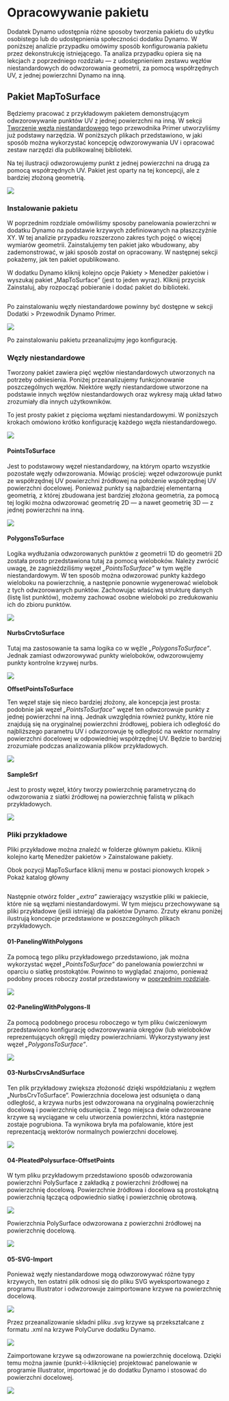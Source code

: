 # Opracowywanie pakietu

Dodatek Dynamo udostępnia różne sposoby tworzenia pakietu do użytku osobistego lub do udostępnienia społeczności dodatku Dynamo. W poniższej analizie przypadku omówimy sposób konfigurowania pakietu przez dekonstrukcję istniejącego. Ta analiza przypadku opiera się na lekcjach z poprzedniego rozdziału — z udostępnieniem zestawu węzłów niestandardowych do odwzorowania geometrii, za pomocą współrzędnych UV, z jednej powierzchni Dynamo na inną.

## Pakiet MapToSurface

Będziemy pracować z przykładowym pakietem demonstrującym odwzorowywanie punktów UV z jednej powierzchni na inną. W sekcji [Tworzenie węzła niestandardowego](../6-1\_custom-nodes/2-creating.md) tego przewodnika Primer utworzyliśmy już podstawy narzędzia. W poniższych plikach przedstawiono, w jaki sposób można wykorzystać koncepcję odwzorowywania UV i opracować zestaw narzędzi dla publikowalnej biblioteki.

Na tej ilustracji odwzorowujemy punkt z jednej powierzchni na drugą za pomocą współrzędnych UV. Pakiet jest oparty na tej koncepcji, ale z bardziej złożoną geometrią.

![](../images/6-2/3/uvMap.jpg)

### Instalowanie pakietu

W poprzednim rozdziale omówiliśmy sposoby panelowania powierzchni w dodatku Dynamo na podstawie krzywych zdefiniowanych na płaszczyźnie XY. W tej analizie przypadku rozszerzono zakres tych pojęć o więcej wymiarów geometrii. Zainstalujemy ten pakiet jako wbudowany, aby zademonstrować, w jaki sposób został on opracowany. W następnej sekcji pokażemy, jak ten pakiet opublikowano.

W dodatku Dynamo kliknij kolejno opcje Pakiety > Menedżer pakietów i wyszukaj pakiet „MapToSurface” (jest to jeden wyraz). Kliknij przycisk Zainstaluj, aby rozpocząć pobieranie i dodać pakiet do biblioteki.

<figure><img src="../../.gitbook/assets/map-to-surface-install.png" alt=""><figcaption></figcaption></figure>

Po zainstalowaniu węzły niestandardowe powinny być dostępne w sekcji Dodatki > Przewodnik Dynamo Primer.

![](<../images/6-2/3/develop package - install package 02 (1) (2) (2).jpg>)

Po zainstalowaniu pakietu przeanalizujmy jego konfigurację.

### Węzły niestandardowe

Tworzony pakiet zawiera pięć węzłów niestandardowych utworzonych na potrzeby odniesienia. Poniżej przeanalizujemy funkcjonowanie poszczególnych węzłów. Niektóre węzły niestandardowe utworzone na podstawie innych węzłów niestandardowych oraz wykresy mają układ łatwo zrozumiały dla innych użytkowników.

To jest prosty pakiet z pięcioma węzłami niestandardowymi. W poniższych krokach omówiono krótko konfigurację każdego węzła niestandardowego.

![](<../images/6-2/3/develop package - custom nodes 01 (1) (1) (1).jpg>)

#### **PointsToSurface**

Jest to podstawowy węzeł niestandardowy, na którym oparto wszystkie pozostałe węzły odwzorowania. Mówiąc prościej: węzeł odwzorowuje punkt ze współrzędnej UV powierzchni źródłowej na położenie współrzędnej UV powierzchni docelowej. Ponieważ punkty są najbardziej elementarną geometrią, z której zbudowana jest bardziej złożona geometria, za pomocą tej logiki można odwzorować geometrię 2D — a nawet geometrię 3D — z jednej powierzchni na inną.

![](../images/6-2/3/developpackage-pointToSurface.jpg)

#### **PolygonsToSurface**

Logika wydłużania odwzorowanych punktów z geometrii 1D do geometrii 2D została prosto przedstawiona tutaj za pomocą wieloboków. Należy zwrócić uwagę, że zagnieździliśmy węzeł _„PointsToSurface”_ w tym węźle niestandardowym. W ten sposób można odwzorować punkty każdego wieloboku na powierzchnię, a następnie ponownie wygenerować wielobok z tych odwzorowanych punktów. Zachowując właściwą strukturę danych (listę list punktów), możemy zachować osobne wieloboki po zredukowaniu ich do zbioru punktów.

![](../images/6-2/3/developpackage-polygonsToSurface.jpg)

#### **NurbsCrvtoSurface**

Tutaj ma zastosowanie ta sama logika co w węźle _„PolygonsToSurface”_. Jednak zamiast odwzorowywać punkty wieloboków, odwzorowujemy punkty kontrolne krzywej nurbs.

![](../images/6-2/3/developpackage-nurbsCrvtoSurface.jpg)

**OffsetPointsToSurface**

Ten węzeł staje się nieco bardziej złożony, ale koncepcja jest prosta: podobnie jak węzeł _„PointsToSurface”_ węzeł ten odwzorowuje punkty z jednej powierzchni na inną. Jednak uwzględnia również punkty, które nie znajdują się na oryginalnej powierzchni źródłowej, pobiera ich odległość do najbliższego parametru UV i odwzorowuje tę odległość na wektor normalny powierzchni docelowej w odpowiedniej współrzędnej UV. Będzie to bardziej zrozumiałe podczas analizowania plików przykładowych.

![](../images/6-2/3/developpackage-OffsetPointsToSurface.jpg)

#### **SampleSrf**

Jest to prosty węzeł, który tworzy powierzchnię parametryczną do odwzorowania z siatki źródłowej na powierzchnię falistą w plikach przykładowych.

![](../images/6-2/3/developpackage-sampleSrf.jpg)

### Pliki przykładowe

Pliki przykładowe można znaleźć w folderze głównym pakietu. Kliknij kolejno kartę Menedżer pakietów > Zainstalowane pakiety.

Obok pozycji MapToSurface kliknij menu w postaci pionowych kropek > Pokaż katalog główny

<figure><img src="../../.gitbook/assets/show-root-directory.png" alt=""><figcaption></figcaption></figure>

Następnie otwórz folder _„extra”_ zawierający wszystkie pliki w pakiecie, które nie są węzłami niestandardowymi. W tym miejscu przechowywane są pliki przykładowe (jeśli istnieją) dla pakietów Dynamo. Zrzuty ekranu poniżej ilustrują koncepcje przedstawione w poszczególnych plikach przykładowych.

#### **01-PanelingWithPolygons**

Za pomocą tego pliku przykładowego przedstawiono, jak można wykorzystać węzeł _„PointsToSurface”_ do panelowania powierzchni w oparciu o siatkę prostokątów. Powinno to wyglądać znajomo, ponieważ podobny proces roboczy został przedstawiony w [poprzednim rozdziale](../6-1\_custom-nodes/2-creating.md).

![](../images/6-2/3/developpackage-samplefile01.jpg)

#### **02-PanelingWithPolygons-II**

Za pomocą podobnego procesu roboczego w tym pliku ćwiczeniowym przedstawiono konfigurację odwzorowywania okręgów (lub wieloboków reprezentujących okręgi) między powierzchniami. Wykorzystywany jest węzeł _„PolygonsToSurface”_.

![](../images/6-2/3/developpackage-samplefile02.jpg)

#### **03-NurbsCrvsAndSurface**

Ten plik przykładowy zwiększa złożoność dzięki współdziałaniu z węzłem „NurbsCrvToSurface”. Powierzchnia docelowa jest odsunięta o daną odległość, a krzywa nurbs jest odwzorowana na oryginalną powierzchnię docelową i powierzchnię odsunięcia. Z tego miejsca dwie odwzorowane krzywe są wyciągane w celu utworzenia powierzchni, która następnie zostaje pogrubiona. Ta wynikowa bryła ma pofalowanie, które jest reprezentacją wektorów normalnych powierzchni docelowej.

![](../images/6-2/3/developpackage-samplefile03.jpg)

#### **04-PleatedPolysurface-OffsetPoints**

W tym pliku przykładowym przedstawiono sposób odwzorowania powierzchni PolySurface z zakładką z powierzchni źródłowej na powierzchnię docelową. Powierzchnie źródłowa i docelowa są prostokątną powierzchnią łączącą odpowiednio siatkę i powierzchnię obrotową.

![](../images/6-2/3/developpackage-samplefile04a.jpg)

Powierzchnia PolySurface odwzorowana z powierzchni źródłowej na powierzchnię docelową.

![](../images/6-2/3/developpackage-samplefile04b.jpg)

#### **05-SVG-Import**

Ponieważ węzły niestandardowe mogą odwzorowywać różne typy krzywych, ten ostatni plik odnosi się do pliku SVG wyeksportowanego z programu Illustrator i odwzorowuje zaimportowane krzywe na powierzchnię docelową.

![](../images/6-2/3/developpackage-samplefile05a.jpg)

Przez przeanalizowanie składni pliku .svg krzywe są przekształcane z formatu .xml na krzywe PolyCurve dodatku Dynamo.

![](../images/6-2/3/developpackage-samplefile05b.jpg)

Zaimportowane krzywe są odwzorowane na powierzchnię docelową. Dzięki temu można jawnie (punkt-i-kliknięcie) projektować panelowanie w programie Illustrator, importować je do dodatku Dynamo i stosować do powierzchni docelowej.

![](../images/6-2/3/developpackage-samplefile05c.jpg)
